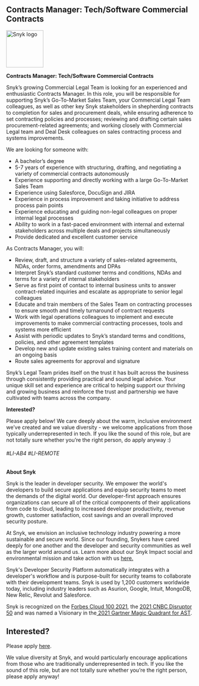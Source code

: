 Contracts Manager: Tech/Software Commercial Contracts
---

<img src="https://res.cloudinary.com/snyk/image/upload/v1537345894/press-kit/brand/logo-black.png" width="100" alt="Snyk logo" />

<p><strong>Contracts Manager: Tech/Software Commercial Contracts</strong></p>
<p><span style="font-weight: 400;">Snyk’s growing Commercial Legal Team is looking for an experienced and enthusiastic Contracts Manager. In this role, you will be responsible for supporting Snyk’s Go-To-Market Sales Team, your Commercial Legal Team colleagues, as well as other key Snyk stakeholders in shepherding contracts to completion for sales and procurement deals, while ensuring adherence to set contracting policies and processes; reviewing and drafting certain sales procurement-related agreements; and working closely with Commercial Legal team and Deal Desk colleagues on sales contracting process and systems improvements.</span><span style="font-weight: 400;"> </span><span style="font-weight: 400;"> </span><span style="font-weight: 400;"> </span></p>
<p><span style="font-weight: 400;">We are looking for someone with:</span></p>
<ul>
<li style="font-weight: 400;"><span style="font-weight: 400;">A bachelor’s degree</span><span style="font-weight: 400;"> </span><span style="font-weight: 400;"> </span><span style="font-weight: 400;"> </span><span style="font-weight: 400;"> </span><span style="font-weight: 400;"> </span><span style="font-weight: 400;"> </span></li>
<li style="font-weight: 400;"><span style="font-weight: 400;">5-7 years of experience with structuring, drafting, and negotiating a variety of commercial contracts autonomously</span><span style="font-weight: 400;"> </span><span style="font-weight: 400;"> </span><span style="font-weight: 400;"> </span><span style="font-weight: 400;"> </span><span style="font-weight: 400;"> </span><span style="font-weight: 400;"> </span><span style="font-weight: 400;"> </span></li>
<li style="font-weight: 400;"><span style="font-weight: 400;">Experience supporting and directly working with a large Go-To-Market Sales Team</span></li>
<li style="font-weight: 400;"><span style="font-weight: 400;">Experience using Salesforce, DocuSign and JIRA</span></li>
<li style="font-weight: 400;"><span style="font-weight: 400;">Experience in process improvement and taking initiative to address process pain points</span></li>
<li style="font-weight: 400;"><span style="font-weight: 400;">Experience educating and guiding non-legal colleagues on proper internal legal processes</span></li>
<li style="font-weight: 400;"><span style="font-weight: 400;">Ability to work in a fast-paced environment with internal and external stakeholders across multiple deals and projects simultaneously</span></li>
<li style="font-weight: 400;"><span style="font-weight: 400;">Provide dedicated and excellent customer service</span></li>
</ul>
<p><span style="font-weight: 400;">As Contracts Manager, you will:</span></p>
<ul>
<li style="font-weight: 400;"><span style="font-weight: 400;">Review, draft, and structure a variety of sales-related agreements, NDAs, order forms, amendments and DPAs</span></li>
<li style="font-weight: 400;"><span style="font-weight: 400;">Interpret Snyk’s standard customer terms and conditions, NDAs and terms for a variety of internal stakeholders</span></li>
<li style="font-weight: 400;"><span style="font-weight: 400;">Serve as first point of contact to internal business units to answer contract-related inquiries and escalate as appropriate to senior legal colleagues</span></li>
<li style="font-weight: 400;"><span style="font-weight: 400;">Educate and train members of the Sales Team on contracting processes to ensure smooth and timely turnaround of contract requests</span></li>
<li style="font-weight: 400;"><span style="font-weight: 400;">Work with legal operations colleagues to implement and execute improvements to make commercial contracting processes, tools and systems more efficient</span></li>
<li style="font-weight: 400;"><span style="font-weight: 400;">Assist with periodic updates to Snyk’s standard terms and conditions, policies, and other agreement templates</span></li>
<li style="font-weight: 400;"><span style="font-weight: 400;">Develop new and update existing sales training content and materials on an ongoing basis</span></li>
<li style="font-weight: 400;"><span style="font-weight: 400;">Route sales agreements for approval and signature</span><span style="font-weight: 400;"> </span></li>
</ul>
<p><span style="font-weight: 400;">Snyk’s Legal Team prides itself on the trust it has built across the business through consistently providing practical and sound legal advice. Your unique skill set and experience are critical to helping support our thriving and growing business and reinforce the trust and partnership we have cultivated with teams across the company. </span></p>
<p><strong>Interested?</strong></p>
<p><span style="font-weight: 400;">Please apply below! We care deeply about the warm, inclusive environment we’ve created and we value diversity - we welcome applications from those typically underrepresented in tech. If you like the sound of this role, but are not totally sure whether you’re the right person, do apply anyway :)</span></p>
<h6><span style="font-weight: 400;">#LI-AB4 #LI-REMOTE</span></h6><div class="content-conclusion"><p><strong>About Snyk</strong></p>
<p><span style="font-weight: 400;">Snyk is the leader in developer security. We empower the world's developers to build secure applications and equip security teams to meet the demands of the digital world. Our developer-first approach ensures organizations can secure all of the critical components of their applications from code to cloud, leading to increased developer productivity, revenue growth, customer satisfaction, cost savings and an overall improved security posture.&nbsp;</span></p>
<p><span style="font-weight: 400;">At Snyk, we envision an inclusive technology industry powering a more sustainable and secure world.</span> <span style="font-weight: 400;">Since our founding, Snykers have cared deeply for one another and the developer and security communities as well as the larger world around us. Learn more about our Snyk Impact social and environmental mission and take action with us </span><a href="https://snyk.io/about/snyk-impact/"><span style="font-weight: 400;">here.</span></a></p>
<p><span style="font-weight: 400;">Snyk's Developer Security Platform automatically integrates with a developer's workflow and is purpose-built for security teams to collaborate with their development teams. Snyk is used by 1,200 customers worldwide today, including industry leaders such as Asurion, Google, Intuit, MongoDB, New Relic, Revolut and Salesforce.</span></p>
<p><span style="font-weight: 400;">Snyk is recognized on the </span><a href="https://www.forbes.com/cloud100/#6f24b5ba5f94"><span style="font-weight: 400;">Forbes Cloud 100 2021</span></a><span style="font-weight: 400;">, the </span><a href="https://www.cnbc.com/2021/05/25/these-are-the-2021-cnbc-disruptor-50-companies.html"><span style="font-weight: 400;">2021 CNBC Disruptor 50</span></a><span style="font-weight: 400;"> and was named a Visionary in the</span><a href="https://snyk.io/blog/snyk-visionary-2021-gartner-magic-quadrant-for-ast/"><span style="font-weight: 400;"> 2021 Gartner Magic Quadrant for AST</span></a><span style="font-weight: 400;">.</span></p></div>

Interested?
---

Please apply [here](https://boards.greenhouse.io/snyk/jobs/5904706002#app).

We value diversity at Snyk, and would particularly encourage applications from those who are traditionally underrepresented in tech.
If you like the sound of this role, but are not totally sure whether you’re the right person, please apply anyway!
